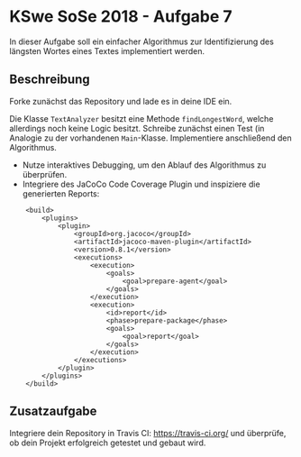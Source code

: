 # KSwe SoSe 2018 - Aufgabe 7

In dieser Aufgabe soll ein einfacher Algorithmus zur Identifizierung
des längsten Wortes eines Textes implementiert werden.

## Beschreibung

Forke zunächst das Repository und lade es in deine IDE ein.

Die Klasse `TextAnalyzer` besitzt eine Methode `findLongestWord`, welche
allerdings noch keine Logic besitzt. Schreibe zunächst einen Test (in
Analogie zu der vorhandenen `Main`-Klasse. Implementiere anschließend
den Algorithmus.

* Nutze interaktives Debugging, um den Ablauf des Algorithmus zu überprüfen.
* Integriere des JaCoCo Code Coverage Plugin und inspiziere die generierten
Reports:

```
    <build>
        <plugins>
            <plugin>
                <groupId>org.jacoco</groupId>
                <artifactId>jacoco-maven-plugin</artifactId>
                <version>0.8.1</version>
                <executions>
                    <execution>
                        <goals>
                            <goal>prepare-agent</goal>
                        </goals>
                    </execution>
                    <execution>
                        <id>report</id>
                        <phase>prepare-package</phase>
                        <goals>
                            <goal>report</goal>
                        </goals>
                    </execution>
                </executions>
            </plugin>
        </plugins>
    </build>
```


## Zusatzaufgabe

Integriere dein Repository in Travis CI: https://travis-ci.org/ und
überprüfe, ob dein Projekt erfolgreich getestet und gebaut wird.
